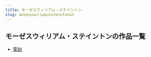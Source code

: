 ```yaml
---
title: モーゼスウィリアム・ステイントン
slug: mozesuuiriamusuteintona3
---
```


## モーゼスウィリアム・ステイントンの作品一覧

- [霊訓](lingxunbf)
